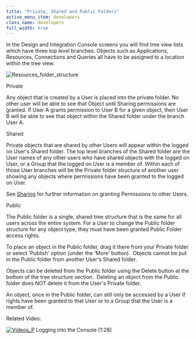 ```yaml
---
title: "Private, Shared and Public Folders"
active_menu_item: developers
class_name: developers
full_width: true
---
```



In the Design and Integration Console screens you will find tree view lists which have three top level branches. Objects such as Applications, Resources, Connections and Queries all have to be assigned to a location within the tree view.

![Resources\_folder\_structure](/img/docs/resources_folder_structure.zoom45.png)

Private

Any object that is created by a User is placed into the private folder. No other user will be able to see that Object until Sharing permissions are granted. If User A grants permission to User B for a given object, then User B will be able to see that object within the Shared folder under the branch User A.

Shared

Private objects that are shared by other Users will appear within the logged on User's Shared folder. The top level branches of the Shared folder are the User names of any other users who have shared objects with the logged on User, or a Group that the logged on User is a member of. Within each of those User branches will be the Private folder structure of another user showing any objects where permissions have been granted to the logged on User.

See [Sharing](sharing.htm) for further information on granting Permissions to other Users.

Public

The Public folder is a single, shared tree structure that is the same for all users across the entire system. For a User to change the Public folder structure for any object type, they must have been granted Public Folder access rights.

To place an object in the Public folder, drag it there from your Private folder or select 'Publish' option (under the 'More' button).  Objects cannot be put in the Public folder from another User's Shared folder.

Objects can be deleted from the Public folder using the Delete button at the bottom of the tree structure section.  Deleting an object from the Public folder does NOT delete it from the User's Private folder.

An object, once in the Public folder, can still only be accessed by a User if rights have been granted to that User or to a Group that the User is a member of.

Related Video:

[![Videos\_P](/img/docs/videos_p.png)](http://www.youtube.com/v/56jct5SJLIo?autoplay=1&hd=1&fs=1&showsearch=0&rel=0&) Logging into the Console [1:28]

